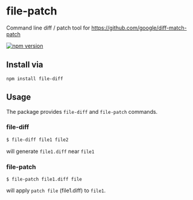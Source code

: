 # file-patch

Command line diff / patch tool for https://github.com/google/diff-match-patch

[![npm version](https://img.shields.io/npm/v/file-diff.svg)](https://www.npmjs.com/package/file-diff)

## Install via

```
npm install file-diff
```

## Usage

The package provides `file-diff` and `file-patch` commands.

### file-diff

```sh
$ file-diff file1 file2
```

will generate `file1.diff` near `file1`


### file-patch

```
$ file-patch file1.diff file
```

will apply `patch file` (file1.diff) to `file1`.
